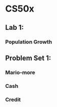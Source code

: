 <h1>CS50x</h1>
<h2>Lab 1:</h2>
<h3>    Population Growth</h3>
<h2>Problem Set 1:</h2>
<h3>    Mario-more</h3>
<h3>    Cash</h3>
<h3>    Credit</h3>
